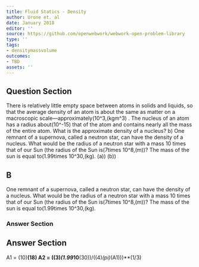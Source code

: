 ```yaml
---
title: Fluid Statics - Density
author: Urone et. al
date: January 2018
editor: ''
source: https://github.com/openwebwork/webwork-open-problem-library
type: ''
tags:
- densitymassvolume
outcomes:
- TBD
assets: ''
---
```


## Question Section 

There is relatively little empty space between atoms in solids and liquids, so that the average density of an atom is about the same as matter on a macroscopic scale—approximately(10^3,(kgm^3)  . The nucleus of an atom has a radius about(10^-15)  that of the atom and contains nearly all the mass of the entire atom. What is the approximate density of a nucleus? b) One remnant of a supernova, called a neutron star, can have the density of a nucleus. What would be the radius of a neutron star with a mass 10 times that of our Sun (the radius of the Sun is(7times 10^8,(m))? The mass of the sun is equal to(1.99times 10^30,(kg).
(a))
(b))

## B
One remnant of a supernova, called a neutron star, can have the density of a nucleus. What would be the radius of a neutron star with a mass 10 times that of our Sun (the radius of the Sun is(7times 10^8,(m))? The mass of the sun is equal to(1.99times 10^30,(kg).
### Answer Section


## Answer Section

A1 = (10)**(18)
A2 = ((3)*(1.99*10**(30))/((4)*(pi)*(A1)))**(1/3)